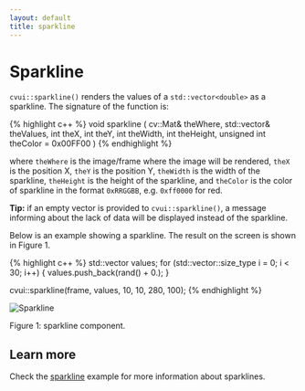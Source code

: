 ```yaml
---
layout: default
title: sparkline
---
```


# Sparkline

`cvui::sparkline()` renders the values of a `std::vector<double>` as a sparkline. The signature of the function is:

{% highlight c++ %}
void sparkline (
    cv::Mat& theWhere,
    std::vector<double>& theValues,
    int theX,
    int theY,
    int theWidth,
    int theHeight,
    unsigned int theColor = 0x00FF00
)
{% endhighlight %}

where `theWhere` is the image/frame where the image will be rendered, `theX` is the position X, `theY` is the position Y, `theWidth` is the width of the sparkline, `theHeight` is the height of the sparkline, and `theColor` is the color of sparkline in the format `0xRRGGBB`, e.g. `0xff0000` for red.

<div class="notice--info"><strong>Tip:</strong> if an empty vector is provided to <code>cvui::sparkline()</code>, a message informing about the lack of data will be displayed instead of the sparkline.</div>

Below is an example showing a sparkline. The result on the screen is shown in Figure 1.

{% highlight c++ %}
std::vector<double> values;
for (std::vector<double>::size_type i = 0; i < 30; i++) {
  values.push_back(rand() + 0.);
}

cvui::sparkline(frame, values, 10, 10, 280, 100);
{% endhighlight %}

![Sparkline](/img/sparkline.png)
<p class="img-caption">Figure 1: sparkline component.</p>

## Learn more

Check the [sparkline](https://github.com/Dovyski/cvui/tree/master/example/src/sparkline) example for more information about sparklines.

